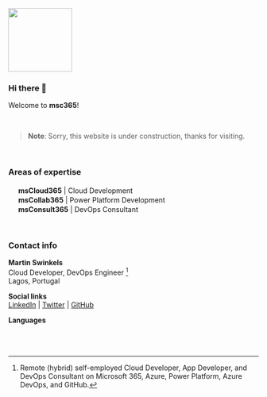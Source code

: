 <img src="https://user-images.githubusercontent.com/22813143/198872867-3341ca9a-7b17-439c-a536-cb9432d87d46.png" width="128">

### Hi there 👋

Welcome to **msc365**!

<br>

> **Note**: Sorry, this website is under construction, thanks for visiting.

<br>

### Areas of expertise

<img src="https://user-images.githubusercontent.com/22813143/198885640-38307b33-455d-4ff3-8bf9-7b1186dcde23.png" width="16"> **msCloud365** | Cloud Development  
<img src="https://user-images.githubusercontent.com/22813143/198885647-d7f09e5a-49a5-40aa-8f9b-9a18de95802b.png" width="16"> **msCollab365** | Power Platform Development  
<img src="https://user-images.githubusercontent.com/22813143/198885649-4aa6bceb-7c2d-4e56-b08c-db767da9a208.png" width="16"> **msConsult365** | DevOps Consultant   

<br>

### Contact info  

**Martin Swinkels**  
Cloud Developer, DevOps Engineer [^1]  
Lagos, Portugal

**Social links**  
[LinkedIn](https://www.linkedin.com/in/mccmswinkels/) | 
[Twitter](https://twitter.com/mccmswinkels) | 
[GitHub](https://github.com/mccmswinkels)

**Languages**  
<img src="https://user-images.githubusercontent.com/22813143/198946115-c4bdfb71-6b5c-41ea-9be3-f55cd15b5052.png" width="24" height="16"> <img src="https://user-images.githubusercontent.com/22813143/198946142-b274326e-13d5-462a-9e3e-e26c137a9d97.png" width="24" height="16"> <img src="https://user-images.githubusercontent.com/22813143/198946156-3d49a6e8-ba18-44f2-96d9-2f687b82b39f.png" width="24" height="16">

<br>

[^1]: Remote (hybrid) self-employed Cloud Developer, App Developer, and DevOps Consultant on Microsoft 365, Azure, Power Platform, Azure DevOps, and GitHub.

<!--
**Here are some ideas to get you started:**

🙋‍♀️ A short introduction - what is your organization all about?
🌈 Contribution guidelines - how can the community get involved?
👩‍💻 Useful resources - where can the community find your docs? Is there anything else the community should know?
🍿 Fun facts - what does your team eat for breakfast?
🧙 Remember, you can do mighty things with the power of [Markdown](https://docs.github.com/github/writing-on-github/getting-started-with-writing-and-formatting-on-github/basic-writing-and-formatting-syntax)
-->
